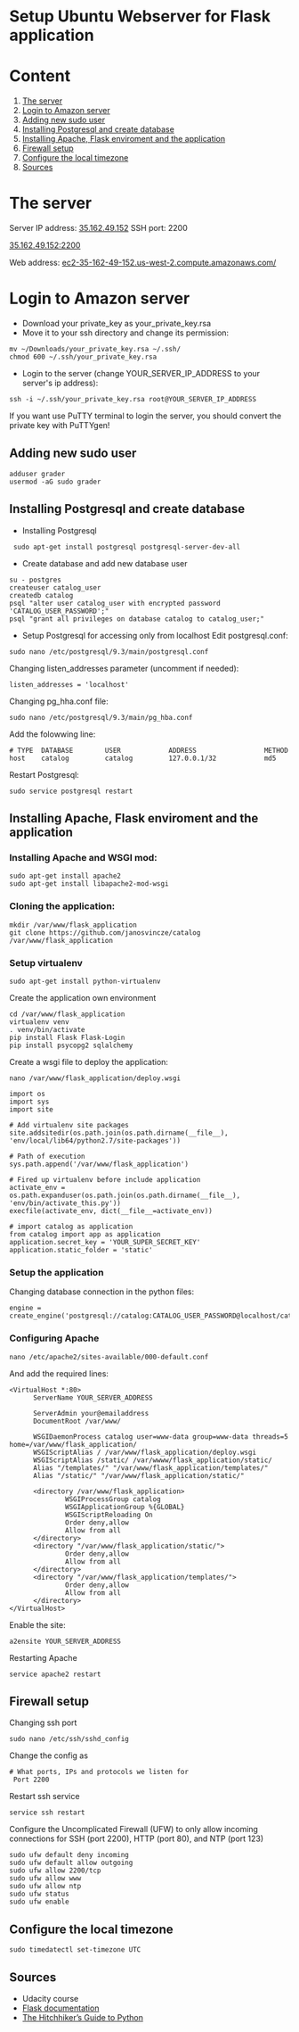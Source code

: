 # Setup Ubuntu Webserver for Flask application

# Content
 1. [The server](#the-server)
 2. [Login to Amazon server](#login-to-amazon-server)
 3. [Adding new sudo user](#adding-new-sudo-user)
 4. [Installing Postgresql and create database](#installing-postgresql-and-create-database)
 5. [Installing Apache, Flask enviroment and the application](#installing-apache-flask-enviroment-and-the-application)
 6. [Firewall setup](#firewall-setup)
 7. [Configure the local timezone](#configure-the-local-timezone)
 8. [Sources](#sources)
 
# The server
 Server IP address: [35.162.49.152](ssh://root@35.162.49.152:2200) SSH port: 2200
 
 <a href="ssh://root@35.162.49.152:2200">35.162.49.152:2200</a>
 
 Web address: [ec2-35-162-49-152.us-west-2.compute.amazonaws.com/](http://ec2-35-162-49-152.us-west-2.compute.amazonaws.com/)
 
# Login to Amazon server
 * Download your private_key as your_private_key.rsa
 * Move it to your ssh directory and change its permission:
 
  ```
  mv ~/Downloads/your_private_key.rsa ~/.ssh/
  chmod 600 ~/.ssh/your_private_key.rsa
  ```
 * Login to the server (change YOUR_SERVER_IP_ADDRESS to your server's ip address):
 
  ```
  ssh -i ~/.ssh/your_private_key.rsa root@YOUR_SERVER_IP_ADDRESS
  ```
 
 If you want use PuTTY terminal to login the server, you should convert the private key with PuTTYgen!
 
## Adding new sudo user

 ```
 adduser grader
 usermod -aG sudo grader
 ```
 
## Installing Postgresql and create database
 * Installing Postgresql
 
  ```
   sudo apt-get install postgresql postgresql-server-dev-all
  ```
 * Create database and add new database user
 
  ```
  su - postgres
  createuser catalog_user
  createdb catalog
  psql "alter user catalog_user with encrypted password 'CATALOG_USER_PASSWORD';"
  psql "grant all privileges on database catalog to catalog_user;"
  ```
 * Setup Postgresql for accessing only from localhost
  Edit postgresql.conf:
 
  ```
  sudo nano /etc/postgresql/9.3/main/postgresql.conf
  ```
  Changing listen_addresses parameter (uncomment if needed):
  ```
  listen_addresses = 'localhost'
  ```
  
  Changing pg_hha.conf file:
  
  ```
  sudo nano /etc/postgresql/9.3/main/pg_hba.conf
  ```
  Add the folowwing line:
  
  ```
  # TYPE  DATABASE        USER            ADDRESS                 METHOD
  host    catalog         catalog         127.0.0.1/32            md5
  ```
  
  Restart Postgresql:
  
  ```
  sudo service postgresql restart
  ```
## Installing Apache, Flask enviroment and the application
### Installing Apache and WSGI mod:
  
  ```
  sudo apt-get install apache2
  sudo apt-get install libapache2-mod-wsgi
  ```
  
### Cloning the application:
  ```
  mkdir /var/www/flask_application
  git clone https://github.com/janosvincze/catalog /var/www/flask_application
  ```
  
### Setup virtualenv
  
  ```
  sudo apt-get install python-virtualenv
  ```
  
  Create the application own environment
  
  ```
  cd /var/www/flask_application
  virtualenv venv
  . venv/bin/activate
  pip install Flask Flask-Login
  pip install psycopg2 sqlalchemy
  ```
  
  Create a wsgi file to deploy the application:
  ```
  nano /var/www/flask_application/deploy.wsgi
  ```
  ```
  import os
  import sys
  import site

  # Add virtualenv site packages
  site.addsitedir(os.path.join(os.path.dirname(__file__), 'env/local/lib64/python2.7/site-packages'))
  
  # Path of execution
  sys.path.append('/var/www/flask_application')

  # Fired up virtualenv before include application
  activate_env = os.path.expanduser(os.path.join(os.path.dirname(__file__), 'env/bin/activate_this.py'))
  execfile(activate_env, dict(__file__=activate_env))

  # import catalog as application
  from catalog import app as application
  application.secret_key = 'YOUR_SUPER_SECRET_KEY'
  application.static_folder = 'static'
  ```
  
### Setup the application
  
  Changing database connection in the python files:
  
  ```
  engine = create_engine('postgresql://catalog:CATALOG_USER_PASSWORD@localhost/catalog')
  ```

### Configuring Apache
  
  ```
  nano /etc/apache2/sites-available/000-default.conf
  ```
  And add the required lines:
  
  ```
  <VirtualHost *:80>
        ServerName YOUR_SERVER_ADDRESS

        ServerAdmin your@emailaddress
        DocumentRoot /var/www/
        
        WSGIDaemonProcess catalog user=www-data group=www-data threads=5 home=/var/www/flask_application/
        WSGIScriptAlias / /var/www/flask_application/deploy.wsgi
        WSGIScriptAlias /static/ /var/wwww/flask_application/static/
        Alias "/templates/" "/var/www/flask_application/templates/"
        Alias "/static/" "/var/www/flask_application/static/"

        <directory /var/www/flask_application>
                WSGIProcessGroup catalog
                WSGIApplicationGroup %{GLOBAL}
                WSGIScriptReloading On
                Order deny,allow
                Allow from all
        </directory>
        <directory "/var/www/flask_application/static/">
                Order deny,allow
                Allow from all
        </directory>
        <directory "/var/www/flask_application/templates/">
                Order deny,allow
                Allow from all
        </directory>
  </VirtualHost>
  ```
  
  Enable the site:
  ```
  a2ensite YOUR_SERVER_ADDRESS
  ```
  
  Restarting Apache
  ```
  service apache2 restart
  ```
  
## Firewall setup
 Changing ssh port
 
 ```
 sudo nano /etc/ssh/sshd_config
 ```
 
 Change the config as
 ```
 # What ports, IPs and protocols we listen for
  Port 2200
 ```
 
 Restart ssh service
 ```
 service ssh restart
 ```
 
 Configure the Uncomplicated Firewall (UFW) to only allow incoming connections for SSH (port 2200), HTTP (port 80), and NTP (port 123)
 
 ```
 sudo ufw default deny incoming
 sudo ufw default allow outgoing
 sudo ufw allow 2200/tcp
 sudo ufw allow www
 sudo ufw allow ntp
 sudo ufw status
 sudo ufw enable
 ```

## Configure the local timezone
 ```
 sudo timedatectl set-timezone UTC
 ```

## Sources
  * Udacity course
  * [Flask documentation](http://flask.pocoo.org/docs/0.12/installation/#virtualenv) 
  * [The Hitchhiker’s Guide to Python](http://docs.python-guide.org/en/latest/dev/virtualenvs/)
  
  
